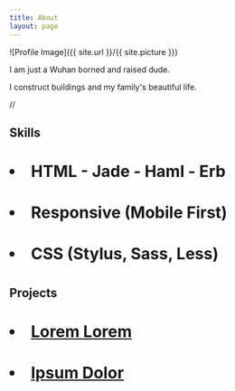 ```yaml
---
title: About
layout: page
---
```

![Profile Image]({{ site.url }}/{{ site.picture }})

<p>I am just a Wuhan borned and raised dude.</p>

<p>I construct buildings and my family's beautiful life.</p>

// <h2>Skills</h2>

# <ul class="skill-list">
# 	<li>HTML - Jade - Haml - Erb</li>
# 	<li>Responsive (Mobile First)</li>
# 	<li>CSS (Stylus, Sass, Less)</li>

# </ul>

# <h2>Projects</h2>

# <ul>
# 	<li><a href="https://github.com/">Lorem Lorem</a></li>
# 	<li><a href="https://github.com/">Ipsum Dolor</a></li>
# </ul>
